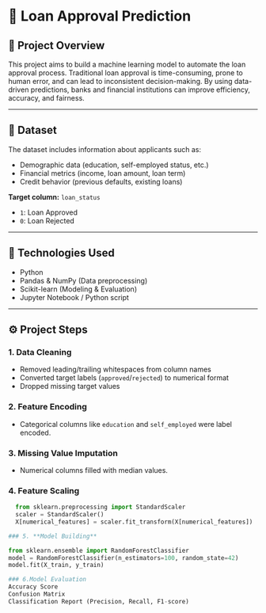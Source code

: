 # 🏦 Loan Approval Prediction

## 📌 Project Overview
This project aims to build a machine learning model to automate the loan approval process. Traditional loan approval is time-consuming, prone to human error, and can lead to inconsistent decision-making. By using data-driven predictions, banks and financial institutions can improve efficiency, accuracy, and fairness.

---

## 📁 Dataset
The dataset includes information about applicants such as:
- Demographic data (education, self-employed status, etc.)
- Financial metrics (income, loan amount, loan term)
- Credit behavior (previous defaults, existing loans)

**Target column:** `loan_status`  
- `1`: Loan Approved  
- `0`: Loan Rejected

---

## 🔧 Technologies Used
- Python
- Pandas & NumPy (Data preprocessing)
- Scikit-learn (Modeling & Evaluation)
- Jupyter Notebook / Python script

---

## ⚙️ Project Steps

### 1. **Data Cleaning**
- Removed leading/trailing whitespaces from column names
- Converted target labels (`approved`/`rejected`) to numerical format
- Dropped missing target values

### 2. **Feature Encoding**
- Categorical columns like `education` and `self_employed` were label encoded.

### 3. **Missing Value Imputation**
- Numerical columns filled with median values.

### 4. **Feature Scaling**
```python
  from sklearn.preprocessing import StandardScaler
  scaler = StandardScaler()
  X[numerical_features] = scaler.fit_transform(X[numerical_features])

### 5. **Model Building**

from sklearn.ensemble import RandomForestClassifier
model = RandomForestClassifier(n_estimators=100, random_state=42)
model.fit(X_train, y_train)

### 6.Model Evaluation
Accuracy Score
Confusion Matrix
Classification Report (Precision, Recall, F1-score)
